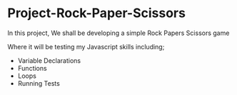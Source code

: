 # Project-Rock-Paper-Scissors

In this project, We shall be developing a simple Rock Papers Scissors game

Where it will be testing my Javascript skills including;

 - Variable Declarations 
 - Functions
 - Loops
 - Running Tests